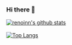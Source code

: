 ### Hi there 👋

[![renoinn's github stats](https://github-readme-stats.vercel.app/api?username=renoinn&count_private=true&theme=cobalt&show_icons=true)](https://github.com/renoinn)
</br>
</br>
[![Top Langs](https://github-readme-stats.vercel.app/api/top-langs/?username=renoinn&layout=compact&theme=cobalt)](https://github.com/renoinn/)

<!--
**renoinn/renoinn** is a ✨ _special_ ✨ repository because its `README.md` (this file) appears on your GitHub profile.

Here are some ideas to get you started:

- 🔭 I’m currently working on ...
- 🌱 I’m currently learning ...
- 👯 I’m looking to collaborate on ...
- 🤔 I’m looking for help with ...
- 💬 Ask me about ...
- 📫 How to reach me: ...
- 😄 Pronouns: ...
- ⚡ Fun fact: ...
-->
